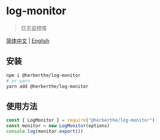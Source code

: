 # log-monitor

> 日志监控库

[简体中文](./README.CN.md) | [English](./README.md)

## 安装

```bash
npm i @herberthe/log-monitor
# or yarn
yarn add @herberthe/log-monitor
```

## 使用方法

```ts
const { LogMonitor } = require("@herberthe/log-monitor")
const monitor = new LogMonitor(options)
console.log(monitor.export())
```
